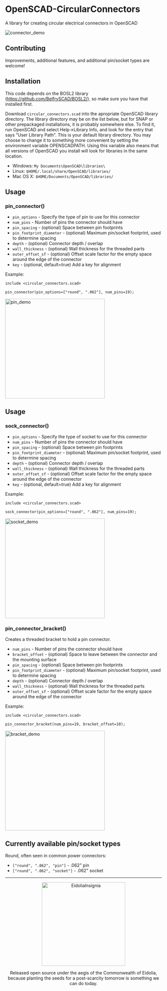 # OpenSCAD-CircularConnectors
A library for creating circular electrical connectors in OpenSCAD

![connector_demo](https://github.com/Professr/OpenSCAD-CircularConnectors/assets/769049/c69adc05-d676-43a5-94f7-c4bc5d24775c)

## Contributing
Improvements, additional features, and additional pin/socket types are welcome! 

## Installation
This code depends on the BOSL2 library (https://github.com/BelfrySCAD/BOSL2/), so make sure you have that installed first.

Download `circular_connectors.scad` into the apropriate OpenSCAD library directory. The library directory may be on the list below, but for SNAP or other prepackaged installations, it is probably somewhere else. To find it, run OpenSCAD and select Help→Library Info, and look for the entry that says "User Library Path". This is your default library directory. You may choose to change it to something more convenient by setting the environment variable OPENSCADPATH. Using this variable also means that all versions of OpenSCAD you install will look for libraries in the same location.
* Windows: `My Documents\OpenSCAD\libraries\`
* Linux: `$HOME/.local/share/OpenSCAD/libraries/`
* Mac OS X: `$HOME/Documents/OpenSCAD/libraries/`

## Usage
### pin_connector()
* `pin_options` - Specify the type of pin to use for this connector
* `num_pins` - Number of pins the connector should have
* `pin_spacing` - (optional) Space between pin footprints
* `pin_footprint_diameter` - (optional) Maximum pin/socket footprint, used to determine spacing
* `depth` - (optional) Connector depth / overlap
* `wall_thickness` - (optional) Wall thickness for the threaded parts
* `outer_offset_sf` - (optional) Offset scale factor for the empty space around the edge of the connector
* `key` - (optional, default=true) Add a key for alignment

Example:
```
include <circular_connectors.scad>

pin_connector(pin_options=["round", ".062"], num_pins=19);
```
<img width="320" alt="pin_demo" src="https://github.com/Professr/OpenSCAD-CircularConnectors/assets/769049/04fa4926-6be8-42c6-a3bd-eb0ce6abc2bf">

## Usage
### sock_connector()
* `pin_options` - Specify the type of socket to use for this connector
* `num_pins` - Number of pins the connector should have
* `pin_spacing` - (optional) Space between pin footprints
* `pin_footprint_diameter` - (optional) Maximum pin/socket footprint, used to determine spacing
* `depth` - (optional) Connector depth / overlap
* `wall_thickness` - (optional) Wall thickness for the threaded parts
* `outer_offset_sf` - (optional) Offset scale factor for the empty space around the edge of the connector
* `key` - (optional, default=true) Add a key for alignment

Example:
```
include <circular_connectors.scad>

sock_connector(pin_options=["round", ".062"], num_pins=19);
```
<img width="320" alt="socket_demo" src="https://github.com/Professr/OpenSCAD-CircularConnectors/assets/769049/53706008-6a1d-4a2a-8df6-daf75d03cd3c">

### pin_connector_bracket()
Creates a threaded bracket to hold a pin connector.
* `num_pins` - Number of pins the connector should have
* `bracket_offset` - (optional) Space to leave between the connector and the mounting surface
* `pin_spacing` - (optional) Space between pin footprints
* `pin_footprint_diameter` - (optional) Maximum pin/socket footprint, used to determine spacing
* `depth` - (optional) Connector depth / overlap
* `wall_thickness` - (optional) Wall thickness for the threaded parts
* `outer_offset_sf` - (optional) Offset scale factor for the empty space around the edge of the connector

Example:
```
include <circular_connectors.scad>

pin_connector_bracket(num_pins=19, bracket_offset=10);
```
<img width="320" alt="bracket_demo" src="https://github.com/Professr/OpenSCAD-CircularConnectors/assets/769049/dcd9b0fc-254d-4474-b706-193ed5937370">

## Currently available pin/socket types
Round, often seen in common power connectors:
* `["round", ".062", "pin"]` - .062" pin
* `["round", ".062", "socket"]` - .062" socket


---
<p align="center">
  <img width="268" alt="EidoliaInsignia" src="https://github.com/Professr/OpenSCAD-CircularConnectors/assets/769049/dbed99fb-57c5-4cd6-b0ca-55e5dadf2404">
</p>
<p align="center">
  Released open source under the aegis of the Commonwealth of Eidolia, because planting the seeds for a post-scarcity tomorrow is something we can do today.
</p>
